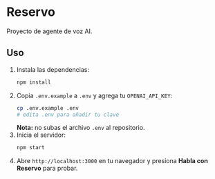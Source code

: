 # Reservo

Proyecto de agente de voz AI.

## Uso

1. Instala las dependencias:
   ```bash
   npm install
   ```
2. Copia `.env.example` a `.env` y agrega tu `OPENAI_API_KEY`:
   ```bash
   cp .env.example .env
   # edita .env para añadir tu clave
   ```
   **Nota:** no subas el archivo `.env` al repositorio.
3. Inicia el servidor:
   ```bash
   npm start
   ```
4. Abre `http://localhost:3000` en tu navegador y presiona **Habla con Reservo** para probar.

